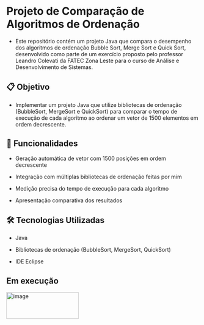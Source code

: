 # Projeto de Comparação de Algoritmos de Ordenação
- Este repositório contém um projeto Java que compara o desempenho dos algoritmos de ordenação Bubble Sort, Merge Sort e Quick Sort, desenvolvido como parte de um exercício proposto pelo professor Leandro Colevati da FATEC Zona Leste para o curso de Análise e Desenvolvimento de Sistemas.

## 📋 Objetivo
- Implementar um projeto Java que utilize bibliotecas de ordenação (BubbleSort, MergeSort e QuickSort) para comparar o tempo de execução de cada algoritmo ao ordenar um vetor de 1500 elementos em ordem decrescente.

## 🚀 Funcionalidades
- Geração automática de vetor com 1500 posições em ordem decrescente

- Integração com múltiplas bibliotecas de ordenação feitas por mim

- Medição precisa do tempo de execução para cada algoritmo

- Apresentação comparativa dos resultados

## 🛠️ Tecnologias Utilizadas
- Java

- Bibliotecas de ordenação (BubbleSort, MergeSort, QuickSort)

- IDE Eclipse

## Em execução

<img width="189" height="70" alt="image" src="https://github.com/user-attachments/assets/eb24a29a-85fb-427c-b497-93606167d558" />

